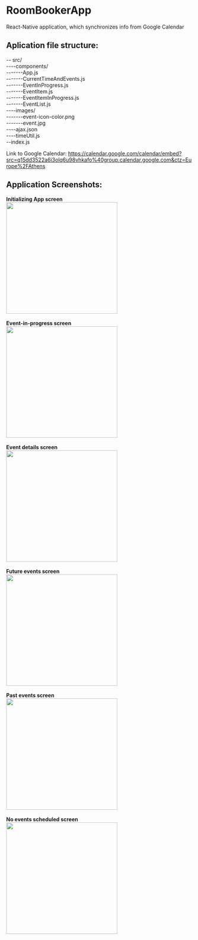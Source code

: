 # RoomBookerApp
React-Native application, which synchronizes info from Google Calendar



## Aplication file structure:
 -- src/  
 ----components/  
 -------App.js  
 -------CurrentTimeAndEvents.js   
 -------EventInProgress.js  
 -------EventItem.js  
 -------EventItemInProgress.js  
 -------EventList.js  
 ----images/  
 -------event-icon-color.png  
 -------event.jpg  
 ----ajax.json  
 ----timeUtil.js  
 --index.js  

Link to Google Calendar: https://calendar.google.com/calendar/embed?src=q15dd3522a6i3olq6u98vhkafo%40group.calendar.google.com&ctz=Europe%2FAthens

## Application Screenshots:
<b> Initializing App screen</b>  </br>
<kbd>
  <img src="/Screenshots/SimulatorScreen_01.png" width="300"/>  
</kbd></br>
<b> Event-in-progress screen  </b></br>
<kbd>
  <img src="/Screenshots/SimulatorScreen_02.png" width="300"/>  
</kbd></br>
<b>Event details screen </b>  </br> 
<kbd>
  <img src="/Screenshots/SimulatorScreen_03.png" width="300"/>  
</kbd></br>
<b> Future events screen  </b>  </br>
<kbd>
  <img src="/Screenshots/SimulatorScreen_04.png" width="300"/>  
</kbd></br>
<b> Past events screen  </b>  </br>
<kbd>
  <img src="/Screenshots/SimulatorScreen_05.png" width="300"/>  
</kbd></br>
<b> No events scheduled screen  </b>  </br>
<kbd>
  <img src="/Screenshots/SimulatorScreen_06.png" width="300"/>  
</kbd></br>

